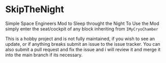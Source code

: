 # SkipTheNight
Simple Space Engineers Mod to Sleep throught the Night
To Use the Mod simply enter the seat/cockpit of any block inheriting from ```IMyCryoChamber```

 This is a hobby project and is not fully maintained, if you wish to see an update, 
 or if anything breaks submit an issue to the issue tracker. You can also submit a pull request 
 and fix the issue and i will review it and merge it into the main branch if its necessary.
